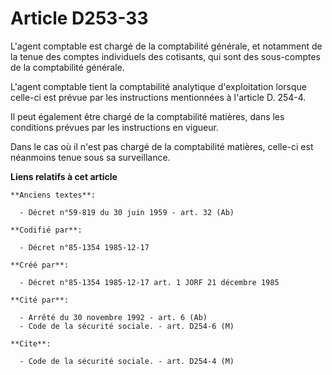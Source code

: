 # Article D253-33

L'agent comptable est chargé de la comptabilité générale, et notamment de la tenue des comptes individuels des cotisants, qui
sont des sous-comptes de la comptabilité générale. 

L'agent comptable tient la comptabilité analytique d'exploitation lorsque celle-ci est prévue par les instructions
mentionnées à l'article D. 254-4. 

Il peut également être chargé de la comptabilité matières, dans les conditions prévues par les instructions en vigueur. 

Dans le cas où il n'est pas chargé de la comptabilité matières, celle-ci est néanmoins tenue sous sa surveillance.

**Liens relatifs à cet article**

	**Anciens textes**:

	  - Décret n°59-819 du 30 juin 1959 - art. 32 (Ab)

	**Codifié par**:

	  - Décret n°85-1354 1985-12-17

	**Créé par**:

	  - Décret n°85-1354 1985-12-17 art. 1 JORF 21 décembre 1985

	**Cité par**:

	  - Arrêté du 30 novembre 1992 - art. 6 (Ab)
	  - Code de la sécurité sociale. - art. D254-6 (M)

	**Cite**:

	  - Code de la sécurité sociale. - art. D254-4 (M)
